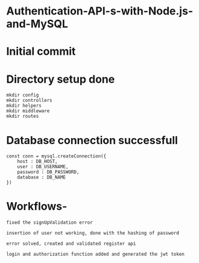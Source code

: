 # Authentication-API-s-with-Node.js-and-MySQL

# Initial commit

# Directory setup done
```
mkdir config
mkdir controllers
mkdir helpers
mkdir middleware
mkdir routes
```

# Database connection successfull

```
const conn = mysql.createConnection({
	host : DB_HOST,
	user : DB_USERNAME,
	password : DB_PASSWORD,
	database : DB_NAME
})
```

# Workflows-

```
fixed the signUpValidation error
```
```
insertion of user not working, done with the hashing of password
```
```
error solved, created and validated register api
```
```
login and authorization function added and generated the jwt token
```